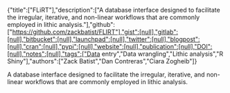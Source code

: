 {"title":["FLiRT"],"description":["A database interface designed to facilitate the irregular, iterative, and non-linear workflows that are commonly employed in lithic analysis."],"github":["https://github.com/zackbatist/FLIRT"],"gist":[null],"gitlab":[null],"bitbucket":[null],"launchpad":[null],"twitter":[null],"blogpost":[null],"cran":[null],"pypi":[null],"website":[null],"publication":[null],"DOI":[null],"notes":[null],"tags":["Data entry","Data wrangling","Lithic analysis","R Shiny"],"authors":["Zack Batist","Dan Contreras","Ciara Zogheib"]}

A database interface designed to facilitate the irregular, iterative, and non-linear workflows that are commonly employed in lithic analysis.